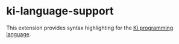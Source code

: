 # ki-language-support

This extension provides syntax highlighting for the [Ki programming language](https://github.com/kinderjosh/ki).